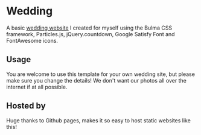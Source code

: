 # Wedding
A basic [wedding website](https://manisoftwartist.github.io/sowmiwedsmani/) I created for myself using the Bulma CSS framework, Particles.js, jQuery.countdown, Google Satisfy Font and FontAwesome icons.

## Usage
You are welcome to use this template for your own wedding site, but please make sure you change the details! We don't want our photos all over the internet if at all possible.

## Hosted by
Huge thanks to Github pages, makes it so easy to host static websites like this!
